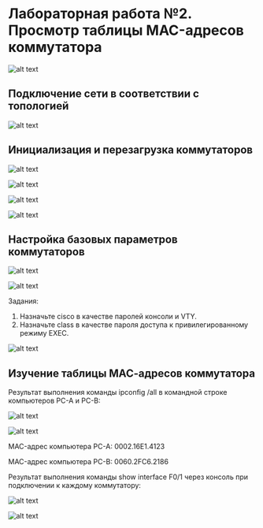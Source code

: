# Лабораторная работа №2. Просмотр таблицы MAC-адресов коммутатора 
![alt text](https://raw.githubusercontent.com/rpv101101/OTUS-homework/main/lab2/img/2022-10-21%2016_17_10-Lab___View_the_Switch_MAC_Address_Table-1801-6952c3%20(2).docx%20-%20Word.png)
## Подключение сети в соответствии с топологией
![alt text](https://raw.githubusercontent.com/rpv101101/OTUS-homework/main/lab2/img/2022-10-22%2019_27_17-Cisco%20Packet%20Tracer%20-%20C__Users_user_Desktop_OTUS_lab2_lab2.pkt.png)
## Инициализация и перезагрузка коммутаторов
![alt text](https://raw.githubusercontent.com/rpv101101/OTUS-homework/main/lab2/img/2022-10-21%2017_37_22-PC-A.png)

![alt text](https://raw.githubusercontent.com/rpv101101/OTUS-homework/main/lab2/img/2022-10-21%2017_37_44-PC-B.png)

![alt text](https://raw.githubusercontent.com/rpv101101/OTUS-homework/main/lab2/img/2022-10-21%2017_51_59-PC-A.png)

![alt text](https://raw.githubusercontent.com/rpv101101/OTUS-homework/main/lab2/img/2022-10-21%2017_59_03-PC-A.png)

## Настройка базовых параметров коммутаторов

![alt text](https://raw.githubusercontent.com/rpv101101/OTUS-homework/main/lab2/img/2022-10-21%2017_55_16-PC-A.png)

![alt text](https://raw.githubusercontent.com/rpv101101/OTUS-homework/main/lab2/img/2022-10-21%2017_54_08-PC-B.png)

Задания:
1) Назначьте cisco в качестве паролей консоли и VTY.
2) Назначьте class в качестве пароля доступа к привилегированному режиму EXEC.

![alt text](https://raw.githubusercontent.com/rpv101101/OTUS-homework/main/lab2/img/2022-10-21%2017_50_38-PC-A.png)

## Изучение таблицы МАС-адресов коммутатора
Результат выполнения команды ipconfig /all в командной строке компьютеров PC-A и PC-B:

![alt text](https://raw.githubusercontent.com/rpv101101/OTUS-homework/main/lab2/img/2022-10-21%2018_01_43-PC-A.png)

![alt text](https://raw.githubusercontent.com/rpv101101/OTUS-homework/main/lab2/img/2022-10-21%2018_02_01-PC-B.png)

MAC-адрес компьютера PC-A: 0002.16E1.4123

MAC-адрес компьютера PC-B: 0060.2FC6.2186

Результат выполнения команды show interface F0/1 через консоль при подключении к каждому коммутатору:

![alt text](https://raw.githubusercontent.com/rpv101101/OTUS-homework/main/lab2/img/2022-10-21%2018_03_20-PC-A.png)

![alt text](https://raw.githubusercontent.com/rpv101101/OTUS-homework/main/lab2/img/2022-10-21%2018_03_35-PC-B.png)


